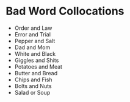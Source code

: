 # Bad Word Collocations

- Order and Law
- Error and Trial
- Pepper and Salt
- Dad and Mom
- White and Black
- Giggles and Shits
- Potatoes and Meat
- Butter and Bread
- Chips and Fish
- Bolts and Nuts
- Salad or Soup
